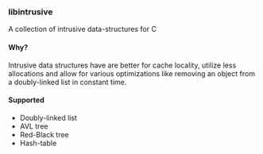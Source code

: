 ### libintrusive
A collection of intrusive data-structures for C

#### Why?
Intrusive data structures have are better for cache locality, utilize less
allocations and allow for various optimizations like removing an object from a
doubly-linked list in constant time.

#### Supported
* Doubly-linked list
* AVL tree
* Red-Black tree
* Hash-table

